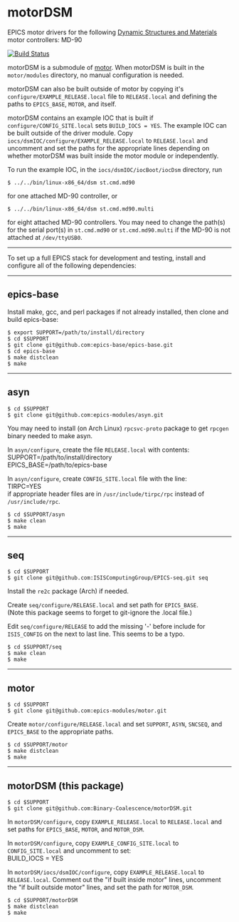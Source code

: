 motorDSM
==========

EPICS motor drivers for the following [Dynamic Structures and Materials](https://www.dynamic-structures.com/) motor controllers: MD-90

[![Build Status](https://github.com/Binary-Coalescence/motorDSM/actions/workflows/ci-scripts-build.yml/badge.svg)](https://github.com/Binary-Coalescence/motorDSM/actions/workflows/ci-scripts-build.yml)

motorDSM is a submodule of [motor](https://github.com/epics-modules/motor).  When motorDSM is built in the ``motor/modules`` directory, no manual configuration is needed.

motorDSM can also be built outside of motor by copying it's ``configure/EXAMPLE_RELEASE.local`` file to ``RELEASE.local`` and defining the paths to ``EPICS_BASE``, ``MOTOR``, and itself.

motorDSM contains an example IOC that is built if ``configure/CONFIG_SITE.local`` sets ``BUILD_IOCS = YES``.  The example IOC can be built outside of the driver module.  Copy ``iocs/dsmIOC/configure/EXAMPLE_RELEASE.local`` to ``RELEASE.local`` and uncomment and set the paths for the appropriate lines depending on whether motorDSM was built inside the motor module or independently.

To run the example IOC, in the ``iocs/dsmIOC/iocBoot/iocDsm`` directory, run

    $ ../../bin/linux-x86_64/dsm st.cmd.md90

for one attached MD-90 controller, or

    $ ../../bin/linux-x86_64/dsm st.cmd.md90.multi

for eight attached MD-90 controllers.  You may need to change the path(s) for the serial port(s) in ``st.cmd.md90`` or ``st.cmd.md90.multi`` if the MD-90 is not attached at ``/dev/ttyUSB0``.

------------------------

To set up a full EPICS stack for development and testing, install and configure
all of the following dependencies:

------------------------
epics-base
------------------------

Install make, gcc, and perl packages if not already installed, then clone and
build epics-base:

    $ export SUPPORT=/path/to/install/directory
    $ cd $SUPPORT
    $ git clone git@github.com:epics-base/epics-base.git
    $ cd epics-base
    $ make distclean
    $ make


------------------------
asyn
------------------------

    $ cd $SUPPORT
    $ git clone git@github.com:epics-modules/asyn.git

You may need to install (on Arch Linux) ``rpcsvc-proto`` package to get ``rpcgen``
binary needed to make asyn.

In ``asyn/configure``, create the file ``RELEASE.local`` with contents:  
SUPPORT=/path/to/install/directory  
EPICS_BASE=/path/to/epics-base

In ``asyn/configure``, create ``CONFIG_SITE.local`` file with the line:  
	TIRPC=YES  
if appropriate header files are in ``/usr/include/tirpc/rpc`` instead
of ``/usr/include/rpc``.

    $ cd $SUPPORT/asyn
    $ make clean
    $ make


------------------------
seq
------------------------

    $ cd $SUPPORT
    $ git clone git@github.com:ISISComputingGroup/EPICS-seq.git seq

Install the ``re2c`` package (Arch) if needed.

Create ``seq/configure/RELEASE.local`` and set path for ``EPICS_BASE``.  
(Note this package seems to forget to git-ignore the .local file.)

Edit ``seq/configure/RELEASE`` to add the missing '-' before include for ``ISIS_CONFIG``
on the next to last line.  This seems to be a typo.

    $ cd $SUPPORT/seq
    $ make clean
    $ make


------------------------
motor
------------------------

    $ cd $SUPPORT
    $ git clone git@github.com:epics-modules/motor.git

Create ``motor/configure/RELEASE.local`` and set ``SUPPORT``, ``ASYN``, ``SNCSEQ``,
and ``EPICS_BASE`` to the appropriate paths.

    $ cd $SUPPORT/motor
    $ make distclean
    $ make


------------------------
motorDSM (this package)
------------------------

    $ cd $SUPPORT
    $ git clone git@github.com:Binary-Coalescence/motorDSM.git

In ``motorDSM/configure``, copy ``EXAMPLE_RELEASE.local`` to ``RELEASE.local``
and set paths for ``EPICS_BASE``, ``MOTOR``, and ``MOTOR_DSM``.

In ``motorDSM/configure``, copy ``EXAMPLE_CONFIG_SITE.local``
to ``CONFIG_SITE.local`` and uncomment to set:  
	BUILD_IOCS = YES

In ``motorDSM/iocs/dsmIOC/configure``, copy ``EXAMPLE_RELEASE.local`` to
``RELEASE.local``.  Comment out the "if built inside motor" lines, uncomment the
"if built outside motor" lines, and set the path for ``MOTOR_DSM``.

    $ cd $SUPPORT/motorDSM
    $ make distclean
    $ make
